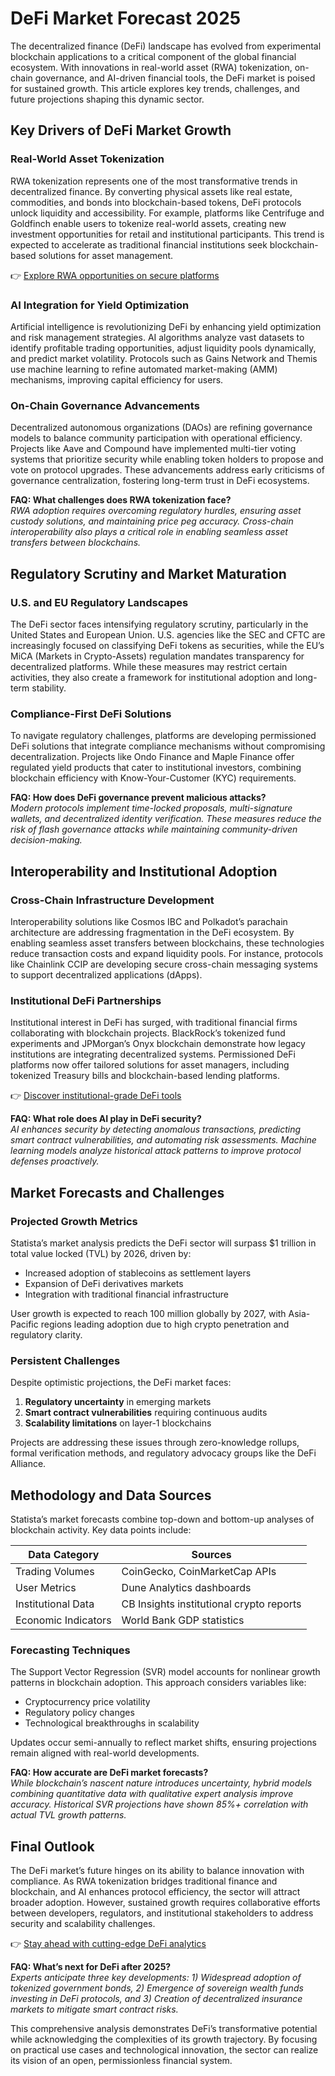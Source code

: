 # DeFi Market Forecast 2025  

The decentralized finance (DeFi) landscape has evolved from experimental blockchain applications to a critical component of the global financial ecosystem. With innovations in real-world asset (RWA) tokenization, on-chain governance, and AI-driven financial tools, the DeFi market is poised for sustained growth. This article explores key trends, challenges, and future projections shaping this dynamic sector.  

## Key Drivers of DeFi Market Growth  

### Real-World Asset Tokenization  
RWA tokenization represents one of the most transformative trends in decentralized finance. By converting physical assets like real estate, commodities, and bonds into blockchain-based tokens, DeFi protocols unlock liquidity and accessibility. For example, platforms like Centrifuge and Goldfinch enable users to tokenize real-world assets, creating new investment opportunities for retail and institutional participants. This trend is expected to accelerate as traditional financial institutions seek blockchain-based solutions for asset management.  

👉 [Explore RWA opportunities on secure platforms](https://bit.ly/okx-bonus)  

### AI Integration for Yield Optimization  
Artificial intelligence is revolutionizing DeFi by enhancing yield optimization and risk management strategies. AI algorithms analyze vast datasets to identify profitable trading opportunities, adjust liquidity pools dynamically, and predict market volatility. Protocols such as Gains Network and Themis use machine learning to refine automated market-making (AMM) mechanisms, improving capital efficiency for users.  

### On-Chain Governance Advancements  
Decentralized autonomous organizations (DAOs) are refining governance models to balance community participation with operational efficiency. Projects like Aave and Compound have implemented multi-tier voting systems that prioritize security while enabling token holders to propose and vote on protocol upgrades. These advancements address early criticisms of governance centralization, fostering long-term trust in DeFi ecosystems.  

**FAQ: What challenges does RWA tokenization face?**  
*RWA adoption requires overcoming regulatory hurdles, ensuring asset custody solutions, and maintaining price peg accuracy. Cross-chain interoperability also plays a critical role in enabling seamless asset transfers between blockchains.*  

## Regulatory Scrutiny and Market Maturation  

### U.S. and EU Regulatory Landscapes  
The DeFi sector faces intensifying regulatory scrutiny, particularly in the United States and European Union. U.S. agencies like the SEC and CFTC are increasingly focused on classifying DeFi tokens as securities, while the EU’s MiCA (Markets in Crypto-Assets) regulation mandates transparency for decentralized platforms. While these measures may restrict certain activities, they also create a framework for institutional adoption and long-term stability.  

### Compliance-First DeFi Solutions  
To navigate regulatory challenges, platforms are developing permissioned DeFi solutions that integrate compliance mechanisms without compromising decentralization. Projects like Ondo Finance and Maple Finance offer regulated yield products that cater to institutional investors, combining blockchain efficiency with Know-Your-Customer (KYC) requirements.  

**FAQ: How does DeFi governance prevent malicious attacks?**  
*Modern protocols implement time-locked proposals, multi-signature wallets, and decentralized identity verification. These measures reduce the risk of flash governance attacks while maintaining community-driven decision-making.*  

## Interoperability and Institutional Adoption  

### Cross-Chain Infrastructure Development  
Interoperability solutions like Cosmos IBC and Polkadot’s parachain architecture are addressing fragmentation in the DeFi ecosystem. By enabling seamless asset transfers between blockchains, these technologies reduce transaction costs and expand liquidity pools. For instance, protocols like Chainlink CCIP are developing secure cross-chain messaging systems to support decentralized applications (dApps).  

### Institutional DeFi Partnerships  
Institutional interest in DeFi has surged, with traditional financial firms collaborating with blockchain projects. BlackRock’s tokenized fund experiments and JPMorgan’s Onyx blockchain demonstrate how legacy institutions are integrating decentralized systems. Permissioned DeFi platforms now offer tailored solutions for asset managers, including tokenized Treasury bills and blockchain-based lending platforms.  

👉 [Discover institutional-grade DeFi tools](https://bit.ly/okx-bonus)  

**FAQ: What role does AI play in DeFi security?**  
*AI enhances security by detecting anomalous transactions, predicting smart contract vulnerabilities, and automating risk assessments. Machine learning models analyze historical attack patterns to improve protocol defenses proactively.*  

## Market Forecasts and Challenges  

### Projected Growth Metrics  
Statista’s market analysis predicts the DeFi sector will surpass $1 trillion in total value locked (TVL) by 2026, driven by:  
- Increased adoption of stablecoins as settlement layers  
- Expansion of DeFi derivatives markets  
- Integration with traditional financial infrastructure  

User growth is expected to reach 100 million globally by 2027, with Asia-Pacific regions leading adoption due to high crypto penetration and regulatory clarity.  

### Persistent Challenges  
Despite optimistic projections, the DeFi market faces:  
1. **Regulatory uncertainty** in emerging markets  
2. **Smart contract vulnerabilities** requiring continuous audits  
3. **Scalability limitations** on layer-1 blockchains  

Projects are addressing these issues through zero-knowledge rollups, formal verification methods, and regulatory advocacy groups like the DeFi Alliance.  

## Methodology and Data Sources  

Statista’s market forecasts combine top-down and bottom-up analyses of blockchain activity. Key data points include:  

| Data Category       | Sources                                 |  
|---------------------|-----------------------------------------|  
| Trading Volumes     | CoinGecko, CoinMarketCap APIs           |  
| User Metrics        | Dune Analytics dashboards                 |  
| Institutional Data  | CB Insights institutional crypto reports  |  
| Economic Indicators | World Bank GDP statistics                 |  

### Forecasting Techniques  
The Support Vector Regression (SVR) model accounts for nonlinear growth patterns in blockchain adoption. This approach considers variables like:  
- Cryptocurrency price volatility  
- Regulatory policy changes  
- Technological breakthroughs in scalability  

Updates occur semi-annually to reflect market shifts, ensuring projections remain aligned with real-world developments.  

**FAQ: How accurate are DeFi market forecasts?**  
*While blockchain’s nascent nature introduces uncertainty, hybrid models combining quantitative data with qualitative expert analysis improve accuracy. Historical SVR projections have shown 85%+ correlation with actual TVL growth patterns.*  

## Final Outlook  

The DeFi market’s future hinges on its ability to balance innovation with compliance. As RWA tokenization bridges traditional finance and blockchain, and AI enhances protocol efficiency, the sector will attract broader adoption. However, sustained growth requires collaborative efforts between developers, regulators, and institutional stakeholders to address security and scalability challenges.  

👉 [Stay ahead with cutting-edge DeFi analytics](https://bit.ly/okx-bonus)  

**FAQ: What’s next for DeFi after 2025?**  
*Experts anticipate three key developments: 1) Widespread adoption of tokenized government bonds, 2) Emergence of sovereign wealth funds investing in DeFi protocols, and 3) Creation of decentralized insurance markets to mitigate smart contract risks.*  

This comprehensive analysis demonstrates DeFi’s transformative potential while acknowledging the complexities of its growth trajectory. By focusing on practical use cases and technological innovation, the sector can realize its vision of an open, permissionless financial system.